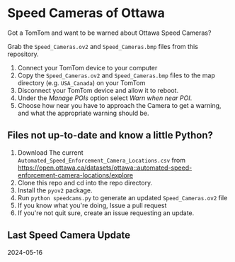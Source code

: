 # Speed Cameras of Ottawa

Got a TomTom and want to be warned about Ottawa Speed Cameras?

Grab the `Speed_Cameras.ov2` and `Speed_Cameras.bmp` files from this 
repository.

  1. Connect your TomTom device to your computer
  2. Copy the `Speed_Cameras.ov2` and `Speed_Cameras.bmp` files to the map 
     directory (e.g. `USA_Canada`) on your TomTom
  3. Disconnect your TomTom device and allow it to reboot.
  4. Under the *Manage POIs* option select *Warn when near POI*. 
  5. Choose how near you have to approach the Camera
     to get a warning, and what the appropriate warning should be.

## Files not up-to-date and know a little Python?

  1. Download The current `Automated_Speed_Enforcement_Camera_Locations.csv` from 
    https://open.ottawa.ca/datasets/ottawa::automated-speed-enforcement-camera-locations/explore
  2. Clone this repo and cd into the repo directory.
  3. Install the `pyov2` package.
  4. Run `python speedcams.py` to generate an updated `Speed_Cameras.ov2` file   
  5. If you know what you're doing, Issue a pull request 
  6. If you're not quit sure, create an issue requesting an update.

## Last Speed Camera Update
2024-05-16

